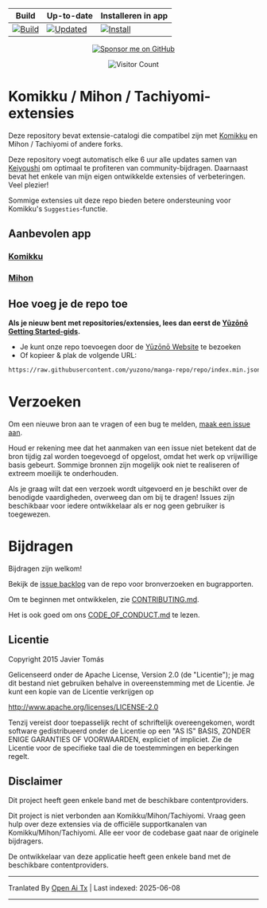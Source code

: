 <div align="center">

| Build | Up-to-date | Installeren in app |
|-------|------------|--------------------|
| [![Build](https://github.com/yuzono/tachiyomi-extensions/actions/workflows/build_push.yml/badge.svg)](https://github.com/yuzono/tachiyomi-extensions/actions/workflows/build_push.yml) | [![Updated](https://img.shields.io/github/actions/workflow/status/yuzono/tachiyomi-extensions/auto_cherry_pick.yml?label=Updated&labelColor=27303D)](https://github.com/yuzono/tachiyomi-extensions/actions/workflows/auto_cherry_pick.yml) | [![Install](https://img.shields.io/badge/Click%20here%20to%20install%20repo-gray?style=flat&labelColor=red)](https://intradeus.github.io/http-protocol-redirector/?r=tachiyomi://add-repo?url=https://raw.githubusercontent.com/yuzono/manga-repo/repo/index.min.json) |

[![Sponsor me on GitHub](https://custom-icon-badges.demolab.com/badge/-Sponsor-ea4aaa?style=for-the-badge&logo=heart&logoColor=white)](https://github.com/sponsors/cuong-tran "Sponsor me on GitHub")

![Visitor Count](https://count.getloli.com/get/@yuzono?theme=capoo-2)
</div>

# Komikku / Mihon / Tachiyomi-extensies

Deze repository bevat extensie-catalogi die compatibel zijn met [Komikku](https://github.com/komikku-app/komikku) en Mihon / Tachiyomi of andere forks.

Deze repository voegt automatisch elke 6 uur alle updates samen van [Keiyoushi](https://github.com/keiyoushi/extensions-source) om optimaal te profiteren van community-bijdragen. Daarnaast bevat het enkele van mijn eigen ontwikkelde extensies of verbeteringen. Veel plezier!

Sommige extensies uit deze repo bieden betere ondersteuning voor Komikku's `Suggesties`-functie.

## Aanbevolen app

### [Komikku](https://github.com/komikku-app/komikku)

### [Mihon](https://github.com/mihonapp/mihon)

## Hoe voeg je de repo toe

**Als je nieuw bent met repositories/extensies, lees dan eerst de [Yūzōnō Getting Started-gids](https://yuzono.github.io/docs/guides/getting-started#adding-the-extension-repo).**

* Je kunt onze repo toevoegen door de [Yūzōnō Website](https://yuzono.github.io/add-repo) te bezoeken
* Of kopieer & plak de volgende URL:

```html
https://raw.githubusercontent.com/yuzono/manga-repo/repo/index.min.json
```

# Verzoeken

Om een nieuwe bron aan te vragen of een bug te melden, [maak een issue aan](https://github.com/yuzono/tachiyomi-extensions/issues/new/choose).

Houd er rekening mee dat het aanmaken van een issue niet betekent dat de bron tijdig zal worden toegevoegd of opgelost,
omdat het werk op vrijwillige basis gebeurt. Sommige bronnen zijn mogelijk ook niet te realiseren of extreem moeilijk te onderhouden.

Als je graag wilt dat een verzoek wordt uitgevoerd en je beschikt over de benodigde vaardigheden, overweeg dan om bij te dragen!
Issues zijn beschikbaar voor iedere ontwikkelaar als er nog geen gebruiker is toegewezen.

# Bijdragen

Bijdragen zijn welkom!

Bekijk de [issue backlog](https://github.com/yuzono/tachiyomi-extensions/issues) van de repo voor bronverzoeken en bugrapporten.

Om te beginnen met ontwikkelen, zie [CONTRIBUTING.md](./CONTRIBUTING.md).

Het is ook goed om ons [CODE_OF_CONDUCT.md](./CODE_OF_CONDUCT.md) te lezen.

## Licentie

Copyright 2015 Javier Tomás

Gelicenseerd onder de Apache License, Version 2.0 (de "Licentie");
je mag dit bestand niet gebruiken behalve in overeenstemming met de Licentie.
Je kunt een kopie van de Licentie verkrijgen op

http://www.apache.org/licenses/LICENSE-2.0

Tenzij vereist door toepasselijk recht of schriftelijk overeengekomen, wordt software
gedistribueerd onder de Licentie op een "AS IS" BASIS,
ZONDER ENIGE GARANTIES OF VOORWAARDEN, expliciet of impliciet.
Zie de Licentie voor de specifieke taal die de toestemmingen en beperkingen regelt.

## Disclaimer

Dit project heeft geen enkele band met de beschikbare contentproviders.

Dit project is niet verbonden aan Komikku/Mihon/Tachiyomi. Vraag geen hulp over deze extensies via de
officiële supportkanalen van Komikku/Mihon/Tachiyomi. Alle eer voor de codebase gaat naar de originele bijdragers.

De ontwikkelaar van deze applicatie heeft geen enkele band met de beschikbare contentproviders.

---

Tranlated By [Open Ai Tx](https://github.com/OpenAiTx/OpenAiTx) | Last indexed: 2025-06-08

---
